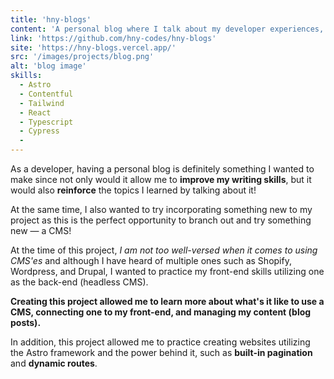 ```yaml
---
title: 'hny-blogs'
content: 'A personal blog where I talk about my developer experiences, built with Contentful CMS as the backend'
link: 'https://github.com/hny-codes/hny-blogs'
site: 'https://hny-blogs.vercel.app/'
src: '/images/projects/blog.png'
alt: 'blog image'
skills:
  - Astro
  - Contentful
  - Tailwind
  - React
  - Typescript
  - Cypress
  -
---
```


As a developer, having a personal blog is definitely something I wanted to make since not only would it allow me to **improve my writing skills**, but it would also **reinforce** the topics I learned by talking about it! 

At the same time, I also wanted to try incorporating something new to my project as this is the perfect opportunity to branch out and try something new — a CMS! 

At the time of this project, _I am not too well-versed when it comes to using CMS'es_ and although I have heard of multiple ones such as Shopify, Wordpress, and Drupal, I wanted to practice my front-end skills utilizing one as the back-end (headless CMS).

**Creating this project allowed me to learn more about what's it like to use a CMS, connecting one to my front-end, and managing my content (blog posts).**

In addition, this project allowed me to practice creating websites utilizing the Astro framework and the power behind it, such as **built-in pagination** and **dynamic routes**.
